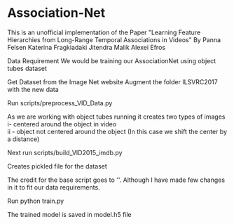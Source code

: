 # Association-Net
This is an unofficial implementation of the Paper  "Learning Feature Hierarchies from Long-Range Temporal Associations in Videos"  By Panna Felsen Katerina Fragkiadaki Jitendra Malik Alexei Efros

Data Requirement
We would be training our AssociationNet using object tubes dataset

Get Dataset from the Image Net website
Augment the folder ILSVRC2017 with the new data

Run scripts/preprocess_VID_Data.py

As we are working with object tubes running it  creates two types of images 
i- centered around the object in video   
ii - object not centered around the object (In this case we shift the center by a distance)

Next run scripts/build_VID2015_imdb.py

Creates pickled file for the dataset

The credit for the base script goes to ''. Although I have made few changes in it to fit our data requirements.

Run python train.py

The trained model is saved in model.h5 file

